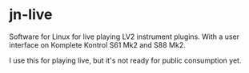 # jn-live
Software for Linux for live playing LV2 instrument plugins. With a user interface on Komplete Kontrol S61 Mk2 and S88 Mk2.

I use this for playing live, but it's not ready for public consumption yet.
